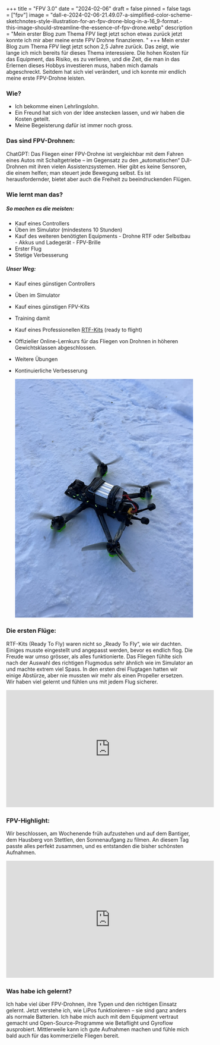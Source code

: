 +++
title = "FPV 3.0"
date = "2024-02-06"
draft = false
pinned = false
tags = ["fpv"]
image = "dall-e-2024-02-06-21.49.07-a-simplified-color-scheme-sketchnotes-style-illustration-for-an-fpv-drone-blog-in-a-16_9-format.-this-image-should-streamline-the-essence-of-fpv-drone.webp"
description = "Mein erster Blog zum Thema FPV liegt jetzt schon etwas zurück jetzt konnte ich mir aber meine erste FPV Drohne finanzieren. "
+++
Mein erster Blog zum Thema FPV liegt jetzt schon 2,5 Jahre zurück. Das zeigt, wie lange ich mich bereits für dieses Thema interessiere. Die hohen Kosten für das Equipment, das Risiko, es zu verlieren, und die Zeit, die man in das Erlernen dieses Hobbys investieren muss, haben mich damals abgeschreckt. Seitdem hat sich viel verändert, und ich konnte mir endlich meine erste FPV-Drohne leisten.

### **Wie?**

* Ich bekomme einen Lehrlingslohn.
* Ein Freund hat sich von der Idee anstecken lassen, und wir haben die Kosten geteilt.
* Meine Begeisterung dafür ist immer noch gross.

### **Das sind FPV-Drohnen:**

ChatGPT: Das Fliegen einer FPV-Drohne ist vergleichbar mit dem Fahren eines Autos mit Schaltgetriebe – im Gegensatz zu den „automatischen“ DJI-Drohnen mit ihren vielen Assistenzsystemen. Hier gibt es keine Sensoren, die einem helfen; man steuert jede Bewegung selbst. Es ist herausfordernder, bietet aber auch die Freiheit zu beeindruckenden Flügen. 

### **Wie lernt man das?**

##### **So machen es die meisten:**

* Kauf eines Controllers
* Üben im Simulator (mindestens 10 Stunden)
* Kauf des weiteren benötigten Equipments - Drohne RTF oder Selbstbau - Akkus und Ladegerät - FPV-Brille
* Erster Flug
* Stetige Verbesserung

##### **Unser Weg:**

* Kauf eines günstigen Controllers
* Üben im Simulator 
* Kauf eines günstigen FPV-Kits
* Training damit
* Kauf eines Professionellen [RTF-Kits](https://shop.iflight.com/Nazgul-Evoque-F5-V2-6S-HD-RTF-DJI-Goggles-Integra-Pro1997?search=Nazgul%20Evoque%20F5%20V2%206S) (ready to flight)
* Offizieller Online-Lernkurs für das Fliegen von Drohnen in höheren Gewichtsklassen abgeschlossen.
* Weitere Übungen
* Kontinuierliche Verbesserung

  ![](img_7384.webp)

### **Die ersten Flüge:**

RTF-Kits (Ready To Fly) waren nicht so „Ready To Fly“, wie wir dachten. Einiges musste eingestellt und angepasst werden, bevor es endlich flog. Die Freude war umso grösser, als alles funktionierte. Das Fliegen fühlte sich nach der Auswahl des richtigen Flugmodus sehr ähnlich wie im Simulator an und machte extrem viel Spass. In den ersten drei Flugtagen hatten wir einige Abstürze, aber nie mussten wir mehr als einen Propeller ersetzen. Wir haben viel gelernt und fühlen uns mit jedem Flug sicherer.

<iframe width="560" height="315" src="https://www.youtube.com/embed/j-_DbzltqC4?si=bTP48dibvtBJM-Ls" title="YouTube video player" frameborder="0" allow="accelerometer; autoplay; clipboard-write; encrypted-media; gyroscope; picture-in-picture; web-share" allowfullscreen></iframe>

### **FPV-Highlight:**

Wir beschlossen, am Wochenende früh aufzustehen und auf dem Bantiger, dem Hausberg von Stettlen, den Sonnenaufgang zu filmen. An diesem Tag passte alles perfekt zusammen, und es entstanden die bisher schönsten Aufnahmen. 

<iframe width="560" height="315" src="https://www.youtube.com/embed/mVXF1d8OFRo?si=OfawrI0j9D91mbOr" title="YouTube video player" frameborder="0" allow="accelerometer; autoplay; clipboard-write; encrypted-media; gyroscope; picture-in-picture; web-share" allowfullscreen></iframe>

### **Was habe ich gelernt?**

Ich habe viel über FPV-Drohnen, ihre Typen und den richtigen Einsatz gelernt. Jetzt verstehe ich, wie LiPos funktionieren – sie sind ganz anders als normale Batterien. Ich habe mich auch mit dem Equipment vertraut gemacht und Open-Source-Programme wie Betaflight und Gyroflow ausprobiert. Mittlerweile kann ich gute Aufnahmen machen und fühle mich bald auch für das kommerzielle Fliegen bereit.